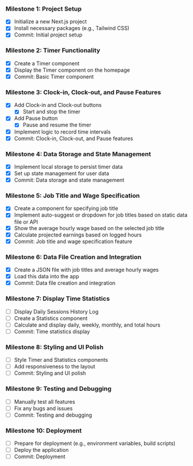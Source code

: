 ### Milestone 1: Project Setup
- [x] Initialize a new Next.js project
- [x] Install necessary packages (e.g., Tailwind CSS)
- [x] Commit: Initial project setup

### Milestone 2: Timer Functionality
- [x] Create a Timer component
- [x] Display the Timer component on the homepage
- [x] Commit: Basic Timer component

### Milestone 3: Clock-in, Clock-out, and Pause Features
- [x] Add Clock-in and Clock-out buttons
  - [x] Start and stop the timer
- [x] Add Pause button
  - [x] Pause and resume the timer
- [x] Implement logic to record time intervals
- [x] Commit: Clock-in, Clock-out, and Pause features

### Milestone 4: Data Storage and State Management
- [x] Implement local storage to persist timer data
- [x] Set up state management for user data
- [x] Commit: Data storage and state management

### Milestone 5: Job Title and Wage Specification
- [x] Create a component for specifying job title
- [x] Implement auto-suggest or dropdown for job titles based on static data file or API
- [x] Show the average hourly wage based on the selected job title
- [x] Calculate projected earnings based on logged hours
- [x] Commit: Job title and wage specification feature

### Milestone 6: Data File Creation and Integration
- [x] Create a JSON file with job titles and average hourly wages
- [x] Load this data into the app
- [x] Commit: Data file creation and integration

### Milestone 7: Display Time Statistics
- [ ] Display Daily Sessions History Log
- [ ] Create a Statistics component
- [ ] Calculate and display daily, weekly, monthly, and total hours
- [ ] Commit: Time statistics display

### Milestone 8: Styling and UI Polish
- [ ] Style Timer and Statistics components
- [ ] Add responsiveness to the layout
- [ ] Commit: Styling and UI polish

### Milestone 9: Testing and Debugging
- [ ] Manually test all features
- [ ] Fix any bugs and issues
- [ ] Commit: Testing and debugging

### Milestone 10: Deployment
- [ ] Prepare for deployment (e.g., environment variables, build scripts)
- [ ] Deploy the application
- [ ] Commit: Deployment